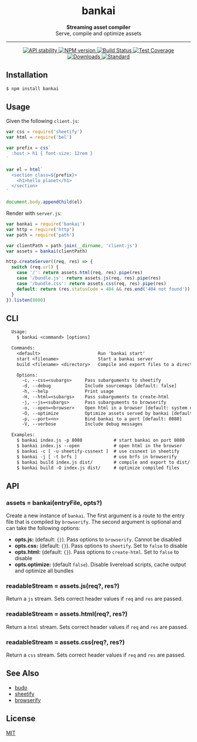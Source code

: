 <h1 align="center">bankai</h1>

<div align="center">
  <strong>Streaming asset compiler</strong>
</div>
<div align="center">
  Serve, compile and optimize assets
</div>

---

<div align="center">
  <!-- Stability -->
  <a href="https://nodejs.org/api/documentation.html#documentation_stability_index">
    <img src="https://img.shields.io/badge/stability-experimental-orange.svg?style=flat-square"
      alt="API stability" />
  </a>
  <!-- NPM version -->
  <a href="https://npmjs.org/package/bankai">
    <img src="https://img.shields.io/npm/v/bankai.svg?style=flat-square"
      alt="NPM version" />
  </a>
  <!-- Build Status -->
  <a href="https://travis-ci.org/yoshuawuyts/bankai">
    <img src="https://img.shields.io/travis/yoshuawuyts/bankai/master.svg?style=flat-square"
      alt="Build Status" />
  </a>
  <!-- Test Coverage -->
  <a href="https://codecov.io/github/yoshuawuyts/bankai">
    <img src="https://img.shields.io/codecov/c/github/yoshuawuyts/bankai/master.svg?style=flat-square"
      alt="Test Coverage" />
  </a>
  <!-- Downloads -->
  <a href="https://npmjs.org/package/bankai">
    <img src="https://img.shields.io/npm/dm/bankai.svg?style=flat-square"
      alt="Downloads" />
  </a>
  <!-- Standard -->
  <a href="https://codecov.io/github/yoshuawuyts/bankai">
    <img src="https://img.shields.io/badge/code%20style-standard-brightgreen.svg?style=flat-square"
      alt="Standard" />
  </a>
</div>

## Installation
```sh
$ npm install bankai
```

## Usage
Given the following `client.js`:
```js
var css = require('sheetify')
var html = require('bel')

var prefix = css`
  :host > h1 { font-size: 12rem }
`

var el = html`
  <section class=${prefix}>
    <h1>hello planet</h1>
  </section>
`

document.body.appendChild(el)
```

Render with `server.js`:
```js
var bankai = require('bankai')
var http = require('http')
var path = require('path')

var clientPath = path.join(__dirname, 'client.js')
var assets = bankai(clientPath)

http.createServer((req, res) => {
  switch (req.url) {
    case '/': return assets.html(req, res).pipe(res)
    case '/bundle.js': return assets.js(req, res).pipe(res)
    case '/bundle.css': return assets.css(req, res).pipe(res)
    default: return (res.statusCode = 404 && res.end('404 not found'))
  }
}).listen(8080)
```

## CLI
```txt
  Usage:
    $ bankai <command> [options]

  Commands:
    <default>                      Run 'bankai start'
    start <filename>               Start a bankai server
    build <filename> <directory>   Compile and export files to a directory

    Options:
      -c, --css=<subargs>     Pass subarguments to sheetify
      -d, --debug             Include sourcemaps [default: false]
      -h, --help              Print usage
      -H, --html=<subargs>    Pass subarguments to create-html
      -j, --js=<subargs>      Pass subarguments to browserify
      -o, --open=<browser>    Open html in a browser [default: system default]
      -O, --optimize          Optimize assets served by bankai [default: false]
      -p, --port=<n>          Bind bankai to a port [default: 8080]
      -V, --verbose           Include debug messages

  Examples:
    $ bankai index.js -p 8080            # start bankai on port 8080
    $ bankai index.js --open             # open html in the browser
    $ bankai -c [ -u sheetify-cssnext ]  # use cssnext in sheetify
    $ bankai -j [ -t brfs ]              # use brfs in browserify
    $ bankai build index.js dist/        # compile and export to dist/
    $ bankai build -O index.js dist/     # optimize compiled files
```

## API
### assets = bankai(entryFile, opts?)
Create a new instance of `bankai`. The first argument is a route to the entry
file that is compiled by `browserify`. The second argument is optional and can
take the following options:
- __opts.js:__ (default: `{}`). Pass options to `browserify`. Cannot be
  disabled
- __opts.css:__ (default: `{}`). Pass options to `sheetify`. Set to `false` to
  disable
- __opts.html:__ (default: `{}`). Pass options to `create-html`. Set to `false`
  to disable
- __opts.optimize:__ (default `false`). Disable livereload scripts, cache
  output and optimize all bundles

### readableStream = assets.js(req?, res?)
Return a `js` stream. Sets correct header values if `req` and `res` are passed.

### readableStream = assets.html(req?, res?)
Return a `html` stream. Sets correct header values if `req` and `res` are passed.

### readableStream = assets.css(req?, res?)
Return a `css` stream. Sets correct header values if `req` and `res` are passed.

## See Also
- [budo](https://www.npmjs.com/package/budo)
- [sheetify](https://github.com/sheetify/sheetify)
- [browserify](https://github.com/substack/node-browserify)

## License
[MIT](https://tldrlegal.com/license/mit-license)

[0]: https://img.shields.io/badge/stability-experimental-orange.svg?style=flat-square
[1]: https://nodejs.org/api/documentation.html#documentation_stability_index
[2]: https://img.shields.io/npm/v/bankai.svg?style=flat-square
[3]: https://npmjs.org/package/bankai
[4]: https://img.shields.io/travis/yoshuawuyts/bankai/master.svg?style=flat-square
[5]: https://travis-ci.org/yoshuawuyts/bankai
[8]: http://img.shields.io/npm/dm/bankai.svg?style=flat-square
[9]: https://npmjs.org/package/bankai
[10]: https://img.shields.io/badge/code%20style-standard-brightgreen.svg?style=flat-square
[11]: https://github.com/feross/standard
